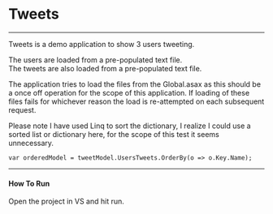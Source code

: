 # Tweets
----

Tweets is a demo application to show 3 users tweeting.

The users are loaded from a pre-populated text file.  
The tweets are also loaded from a pre-populated text file.

The application tries to load the files from the Global.asax
as this should be a once off operation for the scope of this application.
If loading of these files fails for whichever reason the load is
 re-attempted on each subsequent request.

 Please note I have used Linq to sort the dictionary, 
 I realize I could use a sorted list or dictionary here, 
 for the scope of this test it seems unnecessary.

 `var orderedModel = tweetModel.UsersTweets.OrderBy(o => o.Key.Name);`

 ----

 #### How To Run

 Open the project in VS and hit run.